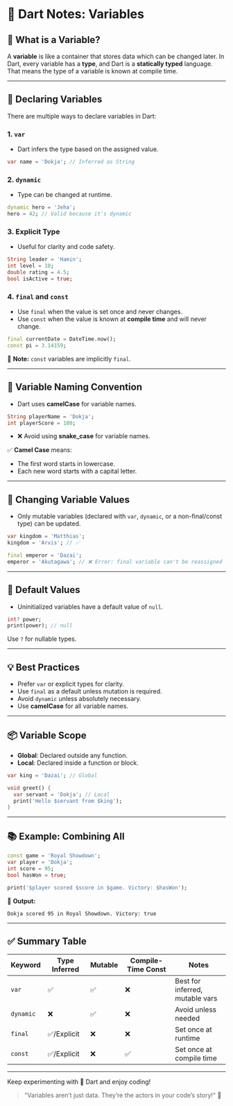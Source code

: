 # 🐬 Dart Notes: Variables

## 📌 What is a Variable?

A **variable** is like a container that stores data which can be changed later. In Dart, every variable has a **type**, and Dart is a **statically typed** language. That means the type of a variable is known at compile time.

---

## 🎯 Declaring Variables

There are multiple ways to declare variables in Dart:

### 1. `var`

* Dart infers the type based on the assigned value.

```dart
var name = 'Dokja'; // Inferred as String
```

### 2. `dynamic`

* Type can be changed at runtime.

```dart
dynamic hero = 'Jeha';
hero = 42; // Valid because it's dynamic
```

### 3. Explicit Type

* Useful for clarity and code safety.

```dart
String leader = 'Hamin';
int level = 10;
double rating = 4.5;
bool isActive = true;
```

### 4. `final` and `const`

* Use `final` when the value is set once and never changes.
* Use `const` when the value is known at **compile time** and will never change.

```dart
final currentDate = DateTime.now();
const pi = 3.14159;
```

🧠 **Note:** `const` variables are implicitly `final`.

---

## 🧾 Variable Naming Convention

* Dart uses **camelCase** for variable names.

```dart
String playerName = 'Dokja';
int playerScore = 100;
```

* ❌ Avoid using **snake\_case** for variable names.

✅ **Camel Case** means:

* The first word starts in lowercase.
* Each new word starts with a capital letter.

---

## 🔁 Changing Variable Values

* Only mutable variables (declared with `var`, `dynamic`, or a non-final/const type) can be updated.

```dart
var kingdom = 'Matthias';
kingdom = 'Arvis'; // ✅

final emperor = 'Dazai';
emperor = 'Akutagawa'; // ❌ Error: final variable can't be reassigned
```

---

## 🔄 Default Values

* Uninitialized variables have a default value of `null`.

```dart
int? power;
print(power); // null
```

Use `?` for nullable types.

---

## 💡 Best Practices

* Prefer `var` or explicit types for clarity.
* Use `final` as a default unless mutation is required.
* Avoid `dynamic` unless absolutely necessary.
* Use **camelCase** for all variable names.

---

## 📦 Variable Scope

* **Global**: Declared outside any function.
* **Local**: Declared inside a function or block.

```dart
var king = 'Dazai'; // Global

void greet() {
  var servant = 'Dokja'; // Local
  print('Hello $servant from $king');
}
```

---

## 📚 Example: Combining All

```dart
const game = 'Royal Showdown';
var player = 'Dokja';
int score = 95;
bool hasWon = true;

print('$player scored $score in $game. Victory: $hasWon');
```

🧾 **Output:**

```
Dokja scored 95 in Royal Showdown. Victory: true
```

---

## ✅ Summary Table

| Keyword   | Type Inferred | Mutable | Compile-Time Const | Notes                           |
| --------- | ------------- | ------- | ------------------ | ------------------------------- |
| `var`     | ✅             | ✅       | ❌                  | Best for inferred, mutable vars |
| `dynamic` | ❌             | ✅       | ❌                  | Avoid unless needed             |
| `final`   | ✅/Explicit    | ❌       | ❌                  | Set once at runtime             |
| `const`   | ✅/Explicit    | ❌       | ✅                  | Set once at compile time        |

---

Keep experimenting with 🐬 Dart and enjoy coding!

> "Variables aren’t just data. They’re the actors in your code’s story!" 💙
